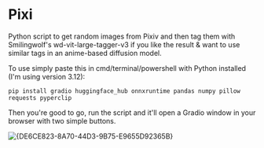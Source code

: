 # Pixi
Python script to get random images from Pixiv and then tag them with Smilingwolf's wd-vit-large-tagger-v3 if you like the result &amp; want to use similar tags in an anime-based diffusion model.

To use simply paste this in cmd/terminal/powershell with Python installed (I'm using version 3.12):


```pip install gradio huggingface_hub onnxruntime pandas numpy pillow requests pyperclip```


Then you're good to go, run the script and it'll open a Gradio window in your browser with two simple buttons.

![{DE6CE823-8A70-44D3-9B75-E9655D92365B}](https://github.com/user-attachments/assets/1e723c5a-c2a1-4c34-a248-4799df3313fd)
